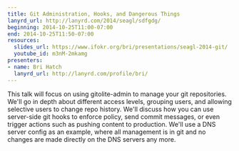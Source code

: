 ```yaml
---
title: Git Administration, Hooks, and Dangerous Things
lanyrd_url: http://lanyrd.com/2014/seagl/sdfgdg/
beginning: 2014-10-25T11:00-07:00
end: 2014-10-25T11:50-07:00
resources:
  slides_url: https://www.ifokr.org/bri/presentations/seagl-2014-git/
  youtube_id: m3nM-2mkamg
presenters:
- name: Bri Hatch
  lanyrd_url: http://lanyrd.com/profile/bri/
---
```


This talk will focus on using gitolite-admin to manage your git repositories. We'll go in depth about different access levels, grouping users, and allowing selective users to change repo history. We'll discuss how you can use server-side git hooks to enforce policy, send commit messages, or even trigger actions such as pushing content to production. We'll use a DNS server config as an example, where all management is in git and no changes are made directly on the DNS servers any more.
